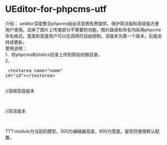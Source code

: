 UEditor-for-phpcms-utf
======================
介绍：
ueditor深度整合phpcms由@流浪男免费提供，保护简洁版和高级版方便用户使用。去掉了图片上传类部分不需要的功能，图片路径和命名均采用phpcms命名格式。宽度和高度用户可以在调用时自由控制。该版本为第一个版本，后面会持续更新。<Br />
使用说明：<br />
1、将phpcms和statics目录上传到网站的根目录。<br />
2、<pre>
<span><</span>textarea name="name" id="id"></textarea<span>></span>
</pre><br />
//调用高级版本<br />
<?php echo form::editor('id', 'full', 'module', '', '', 1, '', '',300,900)?><br />
//简洁版本<br />
<?php echo form::editor('id', 'basic', 'module', '', '', 1, '', '',300,900)?><br />
TTT:module为当前的模型，300为编辑器高度，900为宽度，留空将使用默认配置。<br />
